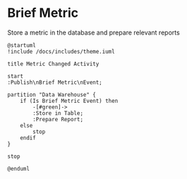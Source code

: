 # Brief Metric

Store a metric in the database and prepare relevant reports

```plantuml format="png"
@startuml
!include /docs/includes/theme.iuml

title Metric Changed Activity

start
:Publish\nBrief Metric\nEvent;

partition "Data Warehouse" {
    if (Is Brief Metric Event) then
        -[#green]->
        :Store in Table;
        :Prepare Report;
    else 
        stop
    endif
}

stop

@enduml


```
